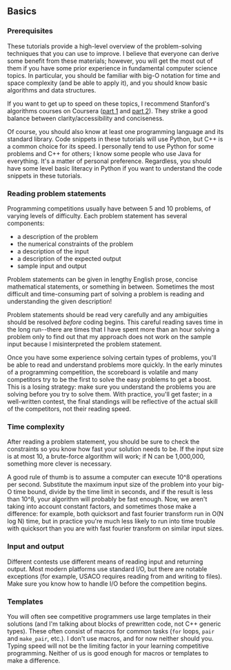 ## Basics

### Prerequisites

These tutorials provide a high-level overview of the problem-solving techniques that you can use to improve. I believe that everyone can derive some benefit from these materials; however, you will get the most out of them if you have some prior experience in fundamental computer science topics. In particular, you should be familiar with big-O notation for time and space complexity (and be able to apply it), and you should know basic algorithms and data structures.

If you want to get up to speed on these topics, I recommend Stanford's algorithms courses on Coursera ([part 1](https://www.coursera.org/course/algo) and [part 2](https://www.coursera.org/course/algo2)). They strike a good balance between clarity/accessibility and conciseness.

Of course, you should also know at least one programming language and its standard library. Code snippets in these tutorials will use Python, but C++ is a common choice for its speed. I personally tend to use Python for some problems and C++ for others; I know some people who use Java for everything. It's a matter of personal preference. Regardless, you should have some level basic literacy in Python if you want to understand the code snippets in these tutorials.

### Reading problem statements

Programming competitions usually have between 5 and 10 problems, of varying levels of difficulty. Each problem statement has several components:

* a description of the problem
* the numerical constraints of the problem
* a description of the input
* a description of the expected output
* sample input and output

Problem statements can be given in lengthy English prose, concise mathematical statements, or something in between. Sometimes the most difficult and time-consuming part of solving a problem is reading and understanding the given description!

Problem statements should be read very carefully and any ambiguities should be resolved *before* coding begins. This careful reading saves time in the long run--there are times that I have spent more than an hour solving a problem only to find out that my approach does not work on the sample input because I misinterpreted the problem statement.

Once you have some experience solving certain types of problems, you'll be able to read and understand problems more quickly. In the early minutes of a programming competition, the scoreboard is volatile and many competitors try to be the first to solve the easy problems to get a boost. This is a losing strategy: make sure you understand the problems you are solving before you try to solve them. With practice, you'll get faster; in a well-written contest, the final standings will be reflective of the actual skill of the competitors, not their reading speed.

### Time complexity

After reading a problem statement, you should be sure to check the constraints so you know how fast your solution needs to be. If the input size is at most 10, a brute-force algorithm will work; if N can be 1,000,000, something more clever is necessary.

A good rule of thumb is to assume a computer can execute 10^8 operations per second. Substitute the maximum input size of the problem into your big-O time bound, divide by the time limit in seconds, and if the result is less than 10^8, your algorithm will probably be fast enough. Now, we aren't taking into account constant factors, and sometimes those make a difference: for example, both quicksort and fast fourier transform run in O(N log N) time, but in practice you're much less likely to run into time trouble with quicksort than you are with fast fourier transform on similar input sizes.

### Input and output

Different contests use different means of reading input and returning output. Most modern platforms use standard I/O, but there are notable exceptions (for example, USACO requires reading from and writing to files). Make sure you know how to handle I/O before the competition begins.

### Templates

You will often see competitive programmers use large templates in their solutions (and I'm talking about blocks of prewritten code, not C++ generic types). These often consist of macros for common tasks (`for` loops, `pair` and `make_pair`, etc.). I don't use macros, and for now neither should you. Typing speed will not be the limiting factor in your learning competitive programming. Neither of us is good enough for macros or templates to make a difference.
